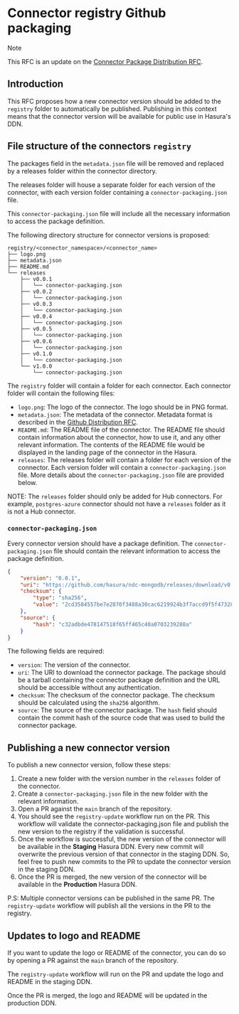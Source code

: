 # Connector registry Github packaging

> [!NOTE]
> This RFC is an update on the [Connector Package Distribution RFC](0002-distribution-gh.md).

## Introduction

This RFC proposes how a new connector version should be added to the `registry` folder to automatically be published. Publishing in this context means that the connector version will be available for public use in Hasura's DDN.

## File structure of the connectors `registry`

The packages field in the `metadata.json` file will be removed and replaced by a releases folder within the connector directory.

The releases folder will house a separate folder for each version of the connector, with each version folder containing a `connector-packaging.json` file.

This `connector-packaging.json` file will include all the necessary information to access the package definition.

The following directory structure for connector versions is proposed:

```
registry/<connector_namespace>/<connector_name>
├── logo.png
├── metadata.json
├── README.md
└── releases
    ├── v0.0.1
    │   └── connector-packaging.json
    ├── v0.0.2
    │   └── connector-packaging.json
    ├── v0.0.3
    │   └── connector-packaging.json
    ├── v0.0.4
    │   └── connector-packaging.json
    ├── v0.0.5
    │   └── connector-packaging.json
    ├── v0.0.6
    │   └── connector-packaging.json
    ├── v0.1.0
    │   └── connector-packaging.json
    └── v1.0.0
        └── connector-packaging.json
```

The `registry` folder will contain a folder for each connector. Each connector folder will contain the following files:

- `logo.png`: The logo of the connector. The logo should be in PNG format.
- `metadata.json`: The metadata of the connector. Metadata format is described in the [Github Distribution RFC](./0002-distribution-gh.md).
- `README.md`: The README file of the connector. The README file should contain information about the connector, how to use it, and any other relevant information. The contents of the README file would be displayed in the landing page of the connector in the Hasura.
- `releases`: The releases folder will contain a folder for each version of the connector. Each version folder will contain a `connector-packaging.json` file. More details about the `connector-packaging.json` file are provided below.

NOTE: The `releases` folder should only be added for Hub connectors.
For example, `postgres-azure` connector should not have a `releases` folder as it is not a Hub connector.

### `connector-packaging.json`

Every connector version should have a package definition. The `connector-packaging.json`
file should contain the relevant information to access the package definition.

```json
{
    "version": "0.0.1",
    "uri": "https://github.com/hasura/ndc-mongodb/releases/download/v0.0.1/connector-definition.tgz",
    "checksum": {
        "type": "sha256",
        "value": "2cd3584557be7e2870f3488a30cac6219924b3f7accd9f5f473285323843a0f4"
    },
    "source": {
        "hash": "c32adbde478147518f65ff465c40a0703239288a"
    }
}
```

The following fields are required:

- `version`: The version of the connector.
- `uri`: The URI to download the connector package. The package should be a tarball containing the connector package definition and the URL should be accessible without any authentication.
- `checksum`: The checksum of the connector package. The checksum should be calculated using the `sha256` algorithm.
- `source`: The source of the connector package. The `hash` field should contain the commit hash of the source code that was used to build the connector package.


## Publishing a new connector version

To publish a new connector version, follow these steps:

1. Create a new folder with the version number in the `releases` folder of the connector.
2. Create a `connector-packaging.json` file in the new folder with the relevant information.
3. Open a PR against the `main` branch of the repository.
4. You should see the `registry-update` workflow run on the PR. This workflow will validate the connector-packaging.json file and publish the new version to the registry if the validation is successful.
5. Once the workflow is successful, the new version of the connector will be available in the **Staging** Hasura DDN. Every new commit will overwrite the previous version of that connector in the staging DDN. So, feel free to push new commits to the PR to update the connector version in the staging DDN.
6. Once the PR is merged, the new version of the connector will be available in the **Production** Hasura DDN.


P.S: Multiple connector versions can be published in the same PR. The `registry-update` workflow will publish all the versions in the PR to the registry.


## Updates to logo and README

If you want to update the logo or README of the connector, you can do so by opening a PR against the `main` branch of the repository.

The `registry-update` workflow will run on the PR and update the logo and README in the staging DDN.

Once the PR is merged, the logo and README will be updated in the production DDN.
